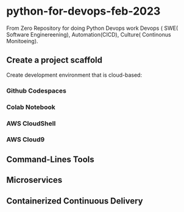 # python-for-devops-feb-2023
From Zero Repository for doing Python Devops work
Devops ( SWE( Software Enginereening), Automation(CICD), Culture( Continonus Monitoeing).

## Create a project scaffold

Create development environment that is cloud-based: 

### Github Codespaces
### Colab Notebook
### AWS CloudShell
### AWS Cloud9

## Command-Lines Tools
## Microservices
## Containerized Continuous Delivery

